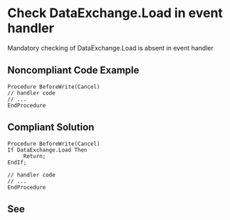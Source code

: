 # Check DataExchange.Load in event handler

Mandatory checking of DataExchange.Load is absent in event handler

## Noncompliant Code Example

```bsl
Procedure BeforeWrite(Cancel)
// handler code
// ...
EndProcedure
```

## Compliant Solution

```bsl
Procedure BeforeWrite(Cancel)
If DataExchange.Load Then
     Return;
EndIf;

// handler code
// ...
EndProcedure
```

## See

